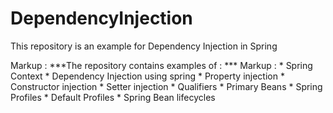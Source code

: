 # DependencyInjection
This repository is an example for Dependency Injection in Spring

Markup : ***The repository contains examples of : ***
Markup : * Spring Context
         * Dependency Injection using spring
              * Property injection
              * Constructor injection
              * Setter injection
         * Qualifiers
         * Primary Beans
         * Spring Profiles
         * Default Profiles
         * Spring Bean lifecycles
